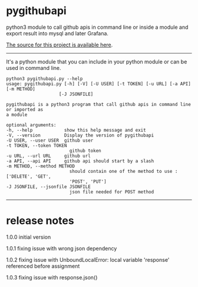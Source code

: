 # pygithubapi

python3 module to call github apis in command line or inside a module and export result into mysql and later Grafana.

[The source for this project is available here][src].

---

It's a python module that you can include in your python module or can be used in command line.

    python3 pygithubapi.py --help
    usage: pygithubapi.py [-h] [-V] [-U USER] [-t TOKEN] [-u URL] [-a API] [-m METHOD]
                        [-J JSONFILE]

    pygithubapi is a python3 program that call github apis in command line or imported as
    a module

    optional arguments:
    -h, --help            show this help message and exit
    -V, --version         Display the version of pygithubapi
    -U USER, --user USER  github user
    -t TOKEN, --token TOKEN
                            github token
    -u URL, --url URL     github url
    -a API, --api API     github api should start by a slash
    -m METHOD, --method METHOD
                            should contain one of the method to use : ['DELETE', 'GET',
                            'POST', 'PUT']
    -J JSONFILE, --jsonfile JSONFILE
                            json file needed for POST method

---

[packaging guide]: https://packaging.python.org
[distribution tutorial]: https://packaging.python.org/tutorials/packaging-projects/
[src]: https://github.com/stormalf/pygithubapi
[rst]: http://docutils.sourceforge.net/rst.html
[md]: https://tools.ietf.org/html/rfc7764#section-3.5 "CommonMark variant"
[md use]: https://packaging.python.org/specifications/core-metadata/#description-content-type-optional

# release notes

1.0.0 initial version

1.0.1 fixing issue with wrong json dependency

1.0.2 fixing issue with UnboundLocalError: local variable 'response' referenced before assignment

1.0.3 fixing issue with response.json()
